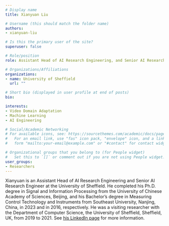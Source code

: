 ```yaml
---
# Display name
title: Xianyuan Liu

# Username (this should match the folder name)
authors:
- xianyuan-liu

# Is this the primary user of the site?
superuser: false

# Role/position
role: Assistant Head of AI Research Engineering, and Senior AI Research Engineer

# Organizations/Affiliations
organizations:
- name: University of Sheffield
  url: ""

# Short bio (displayed in user profile at end of posts)
bio: 

interests:
- Video Domain Adaptation
- Machine Learning
- AI Engineering

# Social/Academic Networking
# For available icons, see: https://sourcethemes.com/academic/docs/page-builder/#icons
#   For an email link, use "fas" icon pack, "envelope" icon, and a link in the
#   form "mailto:your-email@example.com" or "#contact" for contact widget.

# Organizational groups that you belong to (for People widget)
#   Set this to `[]` or comment out if you are not using People widget.
user_groups:
- Researchers
---
```


Xianyuan is an Assistant Head of AI Research Engineering and Senior AI Research Engineer at the University of Sheffield. He completed his Ph.D. degree in Signal and Information Processing from the University of Chinese Academy of Sciences, Beijing, and his Bachelor’s degree in Measuring Control Technology and Instruments from Southeast University, Nanjing, China, in 2023 and in 2016, respectively. He was a visiting researcher with the Department of Computer Science, the University of Sheffield, Sheffield, UK, from 2019 to 2021. See [his LinkedIn page](https://www.linkedin.com/in/xianyuanliu/) for more information.
